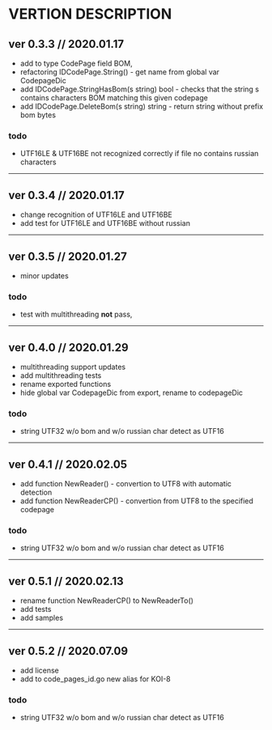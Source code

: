 ﻿# VERTION DESCRIPTION #

## ver 0.3.3 // 2020.01.17 ##

* add to type CodePage field BOM,  
* refactoring IDCodePage.String() - get name from global var CodepageDic  
* add IDCodePage.StringHasBom(s string) bool - checks that the string s contains characters BOM matching this given codepage  
* add IDCodePage.DeleteBom(s string) string - return string without prefix bom bytes

### todo ###

   - UTF16LE & UTF16BE not recognized correctly if file no contains russian characters
_____________________________

## ver 0.3.4 // 2020.01.17 ##

* change recognition of UTF16LE and UTF16BE
* add test for UTF16LE and UTF16BE without russian

_____________________________

## ver 0.3.5 // 2020.01.27 ##

* minor updates

### todo ###

   - test with multithreading __not__ pass, 

_____________________________

## ver 0.4.0 // 2020.01.29 ##

* multithreading support updates
* add multithreading tests
* rename exported functions
* hide global var CodepageDic from export, rename to codepageDic

### todo ###

   - string UTF32 w/o bom and w/o russian char detect as UTF16

_____________________________

## ver 0.4.1 // 2020.02.05 ##

* add function NewReader() - convertion to UTF8 with automatic detection
* add function NewReaderCP() - convertion from UTF8 to the specified codepage

### todo ###

   - string UTF32 w/o bom and w/o russian char detect as UTF16

_____________________________

## ver 0.5.1 // 2020.02.13 ##

* rename function NewReaderCP() to NewReaderTo()
* add tests
* add samples

_____________________________

## ver 0.5.2 // 2020.07.09 ##

* add license
* add to code_pages_id.go new alias for KOI-8

### todo ###

   - string UTF32 w/o bom and w/o russian char detect as UTF16
